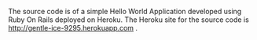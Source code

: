 The source code is of a simple Hello World Application developed using Ruby On Rails deployed on Heroku.
The Heroku site for the source code is http://gentle-ice-9295.herokuapp.com .
